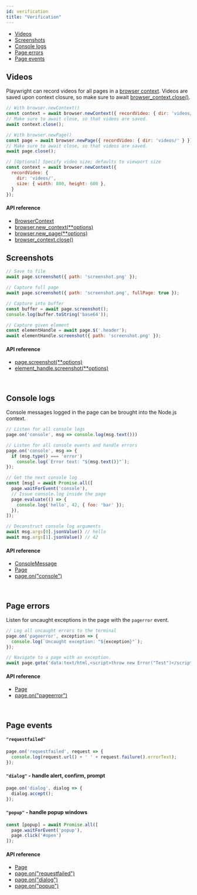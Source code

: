 ```yaml
---
id: verification
title: "Verification"
---
```


- [Videos](#videos)
- [Screenshots](#screenshots)
- [Console logs](#console-logs)
- [Page errors](#page-errors)
- [Page events](#page-events)

## Videos

Playwright can record videos for all pages in a [browser context](./core-concepts.md#browser-contexts). Videos are saved upon context closure, so make sure to await [browser_context.close()](./api/class-browsercontext.md#browsercontextclose).

```js
// With browser.newContext()
const context = await browser.newContext({ recordVideo: { dir: 'videos/' } });
// Make sure to await close, so that videos are saved.
await context.close();

// With browser.newPage()
const page = await browser.newPage({ recordVideo: { dir: 'videos/' } });
// Make sure to await close, so that videos are saved.
await page.close();

// [Optional] Specify video size; defaults to viewport size
const context = await browser.newContext({
  recordVideo: {
    dir: 'videos/',
    size: { width: 800, height: 600 },
  }
});
```

#### API reference
- [BrowserContext]
- [browser.new_context(**options)](./api/class-browser.md#browsernewcontextoptions)
- [browser.new_page(**options)](./api/class-browser.md#browsernewpageoptions)
- [browser_context.close()](./api/class-browsercontext.md#browsercontextclose)

## Screenshots

```js
// Save to file
await page.screenshot({ path: 'screenshot.png' });

// Capture full page
await page.screenshot({ path: 'screenshot.png', fullPage: true });

// Capture into buffer
const buffer = await page.screenshot();
console.log(buffer.toString('base64'));

// Capture given element
const elementHandle = await page.$('.header');
await elementHandle.screenshot({ path: 'screenshot.png' });
```

#### API reference
- [page.screenshot(**options)](./api/class-page.md#pagescreenshotoptions)
- [element_handle.screenshot(**options)](./api/class-elementhandle.md#elementhandlescreenshotoptions)

<br/>

## Console logs

Console messages logged in the page can be brought into the Node.js context.

```js
// Listen for all console logs
page.on('console', msg => console.log(msg.text()))

// Listen for all console events and handle errors
page.on('console', msg => {
  if (msg.type() === 'error')
    console.log(`Error text: "${msg.text()}"`);
});

// Get the next console log
const [msg] = await Promise.all([
  page.waitForEvent('console'),
  // Issue console.log inside the page
  page.evaluate(() => {
    console.log('hello', 42, { foo: 'bar' });
  }),
]);

// Deconstruct console log arguments
await msg.args[0].jsonValue() // hello
await msg.args[1].jsonValue() // 42
```

#### API reference
- [ConsoleMessage]
- [Page]
- [page.on("console")](./api/class-page.md#pageonconsole)

<br/>

## Page errors

Listen for uncaught exceptions in the page with the `pagerror` event.

```js
// Log all uncaught errors to the terminal
page.on('pageerror', exception => {
  console.log(`Uncaught exception: "${exception}"`);
});

// Navigate to a page with an exception.
await page.goto('data:text/html,<script>throw new Error("Test")</script>');
```

#### API reference
- [Page]
- [page.on("pageerror")](./api/class-page.md#pageonpageerror)

<br/>

## Page events

#### `"requestfailed"`

```js
page.on('requestfailed', request => {
  console.log(request.url() + ' ' + request.failure().errorText);
});
```

#### `"dialog"` - handle alert, confirm, prompt

```js
page.on('dialog', dialog => {
  dialog.accept();
});
```

#### `"popup"` - handle popup windows

```js
const [popup] = await Promise.all([
  page.waitForEvent('popup'),
  page.click('#open')
]);
```

#### API reference
- [Page]
- [page.on("requestfailed")](./api/class-page.md#pageonrequestfailed)
- [page.on("dialog")](./api/class-page.md#pageondialog)
- [page.on("popup")](./api/class-page.md#pageonpopup)

[Accessibility]: ./api/class-accessibility.md "Accessibility"
[Browser]: ./api/class-browser.md "Browser"
[BrowserContext]: ./api/class-browsercontext.md "BrowserContext"
[BrowserType]: ./api/class-browsertype.md "BrowserType"
[CDPSession]: ./api/class-cdpsession.md "CDPSession"
[ChromiumBrowserContext]: ./api/class-chromiumbrowsercontext.md "ChromiumBrowserContext"
[ConsoleMessage]: ./api/class-consolemessage.md "ConsoleMessage"
[Dialog]: ./api/class-dialog.md "Dialog"
[Download]: ./api/class-download.md "Download"
[ElementHandle]: ./api/class-elementhandle.md "ElementHandle"
[FileChooser]: ./api/class-filechooser.md "FileChooser"
[FirefoxBrowser]: ./api/class-firefoxbrowser.md "FirefoxBrowser"
[Frame]: ./api/class-frame.md "Frame"
[JSHandle]: ./api/class-jshandle.md "JSHandle"
[Keyboard]: ./api/class-keyboard.md "Keyboard"
[Mouse]: ./api/class-mouse.md "Mouse"
[Page]: ./api/class-page.md "Page"
[Playwright]: ./api/class-playwright.md "Playwright"
[Request]: ./api/class-request.md "Request"
[Response]: ./api/class-response.md "Response"
[Route]: ./api/class-route.md "Route"
[Selectors]: ./api/class-selectors.md "Selectors"
[TimeoutError]: ./api/class-timeouterror.md "TimeoutError"
[Touchscreen]: ./api/class-touchscreen.md "Touchscreen"
[Video]: ./api/class-video.md "Video"
[WebKitBrowser]: ./api/class-webkitbrowser.md "WebKitBrowser"
[WebSocket]: ./api/class-websocket.md "WebSocket"
[Worker]: ./api/class-worker.md "Worker"
[Element]: https://developer.mozilla.org/en-US/docs/Web/API/element "Element"
[Evaluation Argument]: ./core-concepts.md#evaluationargument "Evaluation Argument"
[Promise]: https://developer.mozilla.org/en-US/docs/Web/JavaScript/Reference/Global_Objects/Promise "Promise"
[iterator]: https://developer.mozilla.org/en-US/docs/Web/JavaScript/Reference/Iteration_protocols "Iterator"
[origin]: https://developer.mozilla.org/en-US/docs/Glossary/Origin "Origin"
[selector]: https://developer.mozilla.org/en-US/docs/Web/CSS/CSS_Selectors "selector"
[Serializable]: https://developer.mozilla.org/en-US/docs/Web/JavaScript/Reference/Global_Objects/JSON/stringify#Description "Serializable"
[UIEvent.detail]: https://developer.mozilla.org/en-US/docs/Web/API/UIEvent/detail "UIEvent.detail"
[UnixTime]: https://en.wikipedia.org/wiki/Unix_time "Unix Time"
[xpath]: https://developer.mozilla.org/en-US/docs/Web/XPath "xpath"

[Any]: https://docs.python.org/3/library/typing.html#typing.Any "Any"
[bool]: https://docs.python.org/3/library/stdtypes.html "bool"
[Callable]: https://docs.python.org/3/library/typing.html#typing.Callable "Callable"
[Dict]: https://docs.python.org/3/library/typing.html#typing.Dict "Dict"
[float]: https://docs.python.org/3/library/stdtypes.html#numeric-types-int-float-complex "float"
[int]: https://docs.python.org/3/library/stdtypes.html#numeric-types-int-float-complex "int"
[List]: https://docs.python.org/3/library/typing.html#typing.List "List"
[NoneType]: https://docs.python.org/3/library/constants.html#None "None"
[pathlib.Path]: https://realpython.com/python-pathlib/ "pathlib.Path"
[str]: https://docs.python.org/3/library/stdtypes.html#text-sequence-type-str "str"
[Union]: https://docs.python.org/3/library/typing.html#typing.Union "Union"